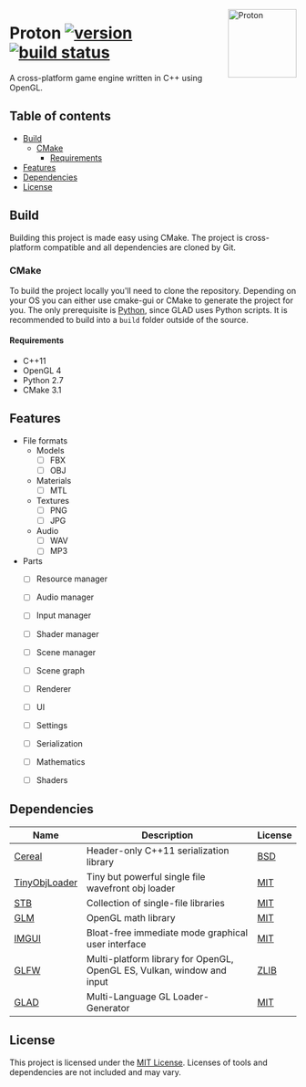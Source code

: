 <a href="https://github.com/JasperDre/Proton"><img src="https://i.imgur.com/HEwdqod.png" align="right" width="120" height="120" alt="Proton" title="Proton"></a>

# Proton <a href="https://github.com/JasperDre/Proton/releases"><img src="https://img.shields.io/badge/version-0.0-blue.svg" alt="version" title="version"></a> <a href="https://travis-ci.org/FarawayStudios/Proton"><img src="https://travis-ci.org/JasperDre/Proton.svg?branch=master" alt="build status" title="build status"></a>
A cross-platform game engine written in C++ using OpenGL.

## Table of contents
- [Build](#build)
    - [CMake](#cmake)
        - [Requirements](#requirements)
- [Features](#features)
- [Dependencies](#dependencies)
- [License](#license)

## Build
Building this project is made easy using CMake. The project is cross-platform compatible and all dependencies are cloned by Git.

### CMake
To build the project locally you'll need to clone the repository. Depending on your OS you can either use cmake-gui or CMake to generate the project for you. The only prerequisite is [Python](https://www.python.org/), since GLAD uses Python scripts.
It is recommended to build into a `build` folder outside of the source.

#### Requirements
* C++11
* OpenGL 4
* Python 2.7
* CMake 3.1

## Features
* File formats
    * Models
        * [ ] FBX
        * [ ] OBJ
    * Materials
        * [ ] MTL
    * Textures
        * [ ] PNG
        * [ ] JPG
    * Audio
        * [ ] WAV
        * [ ] MP3
 * Parts
    * [ ] Resource manager
    * [ ] Audio manager
    * [ ] Input manager
    * [ ] Shader manager
    * [ ] Scene manager
    * [ ] Scene graph
    * [ ] Renderer
    * [ ] UI
    * [ ] Settings
    * [ ] Serialization
    * [ ] Mathematics
    * [ ] Shaders
    
    

## Dependencies
Name | Description | License
------------ | ------------- | -------------
[Cereal](https://github.com/USCiLab/cereal) | Header-only C++11 serialization library | [BSD](https://opensource.org/licenses/BSD-3-Clause)
[TinyObjLoader](https://github.com/syoyo/tinyobjloader) | Tiny but powerful single file wavefront obj loader | [MIT](https://github.com/syoyo/tinyobjloader/blob/master/LICENSE)
[STB](https://github.com/nothings/stb) | Collection of single-file libraries | [MIT](https://opensource.org/licenses/MIT)
[GLM](https://github.com/g-truc/glm) | OpenGL math library | [MIT](https://github.com/g-truc/glm/blob/master/manual.md#section0)
[IMGUI](https://github.com/ocornut/imgui) | Bloat-free immediate mode graphical user interface | [MIT](https://github.com/ocornut/imgui/blob/master/LICENSE.txt)
[GLFW](https://github.com/glfw/glfw) | Multi-platform library for OpenGL, OpenGL ES, Vulkan, window and input | [ZLIB](https://github.com/glfw/glfw/blob/master/LICENSE.md)
[GLAD](https://github.com/Dav1dde/glad) | Multi-Language GL Loader-Generator | [MIT](https://github.com/Dav1dde/glad/blob/master/LICENSE)

## License
This project is licensed under the [MIT License](https://github.com/FarawayStudios/Proton/blob/master/LICENSE.md).
Licenses of tools and dependencies are not included and may vary.
